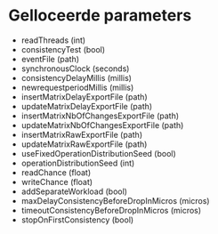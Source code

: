 # Gelloceerde parameters

* readThreads (int)
* consistencyTest (bool)
* eventFile (path)
* synchronousClock (seconds)
* consistencyDelayMillis (millis)
* newrequestperiodMillis (millis)
* insertMatrixDelayExportFile (path)
* updateMatrixDelayExportFile (path)
* insertMatrixNbOfChangesExportFile (path)
* updateMatrixNbOfChangesExportFile (path)
* insertMatrixRawExportFile (path)
* updateMatrixRawExportFile (path)
* useFixedOperationDistributionSeed (bool)
* operationDistributionSeed (int)
* readChance (float)
* writeChance (float)
* addSeparateWorkload (bool)
* maxDelayConsistencyBeforeDropInMicros (micros)
* timeoutConsistencyBeforeDropInMicros (micros)
* stopOnFirstConsistency (bool)
